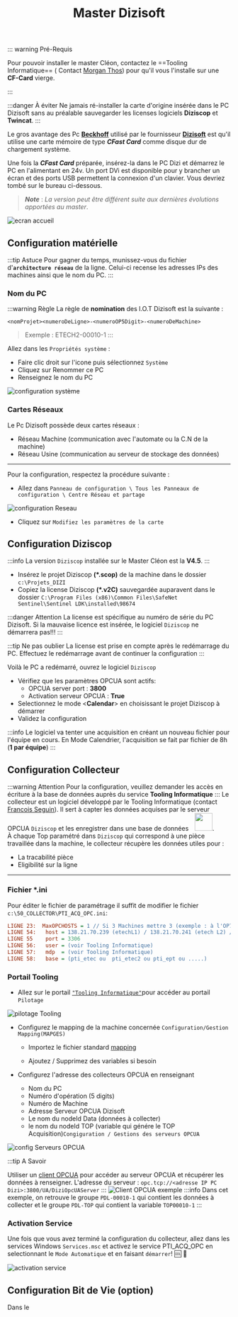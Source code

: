 ﻿---
index: 3
icon: computer
title: Master Dizisoft
category:
  - Guide
tag:
  - master
  - dizisoft
  - Installation
  - license
  - collecteur
article: false
collapsable: true
---

::: warning  Pré-Requis

Pour pouvoir installer le master Cléon, contactez le ==Tooling Informatique== ( Contact [Morgan Thos](mailto:morgan.thos@renault.com)) pour qu'il vous l'installe sur une **CF-Card** vierge. 

::: 

:::danger À éviter
Ne jamais ré-installer la carte d'origine insérée dans le PC Dizisoft sans au préalable sauvegarder les licenses logiciels **Diziscop** et **Twincat**. 
:::


Le gros avantage des Pc [**Beckhoff**](https://www.beckhoff.com) utilisé par le fournisseur [**Dizisoft**](https://www.dizisoftweb.com/) est qu'il utilise une carte mémoire de type ***CFast Card*** comme disque dur de chargement système.

Une fois la ***CFast Card*** préparée, insérez-la dans le PC Dizi et démarrez le PC en l'alimentant en 24v. Un port DVi est disponible pour y brancher un écran et des ports USB permettent la connexion d'un clavier. Vous devriez tombé sur le bureau ci-dessous. 
>***Note*** : *La version peut être différent suite aux dernières évolutions apportées au master*.

![ecran accueil](/pcDiziAccueil.png) 

## Configuration matérielle

:::tip Astuce
Pour gagner du temps, munissez-vous du fichier d'**`architecture réseau`** de la ligne. Celui-ci recense les adresses IPs des machines ainsi que le nom du PC.
:::
### Nom du PC 

:::warning Règle
La règle de **nomination** des I.O.T Dizisoft est la suivante :

`<nomProjet><numeroDeLigne>-<numeroOP5Digit>-<numeroDeMachine>`
>Exemple : ETECH2-00010-1
:::

Allez dans les `Propriétés système` :
- Faire clic droit sur l'icone <i class="fa-brands fa-windows" style="color:#1EA1F1;"></i> puis sélectionnez `Système` 
- Cliquez sur Renommer ce PC 
- Renseignez le nom du PC

![configuration système](/proprieteSysteme.png) 

### Cartes Réseaux

Le Pc Dizisoft possède deux cartes réseaux :
- Réseau Machine (communication avec l'automate ou la C.N de la machine)
- Réseau Usine (communication au serveur de stockage des données)
---
Pour la configuration, respectez la procédure suivante :
 - Allez dans `Panneau de configuration \ Tous les Panneaux de configuration \ Centre Réseau et partage`

![configuration Reseau](/configReseaux.png)


- Cliquez sur `Modifiez les paramètres de la carte`

## Configuration Diziscop

:::info
La version `Diziscop` installée sur le Master Cléon est la **V4.5**. 
:::

- Insérez le projet Diziscop **(*.scop)** de la machine dans le dossier
`c:\Projets_DIZI`
- Copiez la license Diziscop **(*.v2C)** sauvegardée auparavent dans le dossier `C:\Program Files (x86)\Common Files\SafeNet Sentinel\Sentinel LDK\installed\98674`

:::danger Attention
La license est spécifique au numéro de série du PC Dizisoft. Si la mauvaise licence est insérée, le logiciel `Diziscop` ne démarrera pas!!!
:::

:::tip Ne pas oublier
La license est prise en compte après le redémarrage du PC. Effectuez le redémarrage avant de continuer la configuration
:::

Voilà le PC a redémarré, ouvrez le logiciel `Diziscop`
- Vérifiez que les paramètres OPCUA sont actifs:
    - OPCUA server port : **3800**
    - Activation serveur OPCUA : **True**
- Selectionnez le mode \<**Calendar**\> en choisissant le projet Diziscop à démarrer 
- Validez la configuration

:::info
Le logiciel va tenter une acquisition en créant un nouveau fichier pour l'équipe en cours. En Mode Calendrier, l'acquisition se fait par fichier de 8h (**1 par équipe**)
:::



## Configuration Collecteur
:::warning Attention
Pour la configuration, veuillez demander les accès en écriture à la base de données auprès du service **Tooling Informatique**
:::
Le collecteur est un logiciel développé par le Tooling Informatique (contact [Francois Seguin](mailto:francois.fs.seguin@renault.com)).
Il sert à capter les données acquises par le serveur OPCUA `Diziscop` et les enregistrer dans une base de données
<img src="/MySql.svg" style="margin-left:10px;height:40px;color:#1EA1F1;">. \
À chaque Top paramétré dans `Diziscop` qui correspond à une pièce travaillée dans la machine, le collecteur récupère les données utiles pour :
- La tracabilité pièce
- Eligibilité sur la ligne

---
### Fichier ***.ini**

Pour éditer le fichier de paramétrage il suffit de modifier le fichier `c:\50_COLLECTOR\PTI_ACQ_OPC.ini`:
```ini
LIGNE 23:  MaxOPCHOSTS = 1 // Si 3 Machines mettre 3 (exemple : à l'OP70 ETECH on récupère l'OP60 / OP70 / OP80)
LIGNE 54: 	host = 138.21.70.239 (etechL1) / 138.21.70.241 (etech L2) / 138.21.70.238 (EPT)
LIGNE 55 	port = 3306
LIGNE 56:   user = (voir Tooling Informatique) 
LIGNE 57:   mdp  = (voir Tooling Informatique) 
LIGNE 58:	base = (pti_etec ou  pti_etec2 ou pti_ept ou .....)

```
### Portail Tooling

- Allez sur le portail [`"Tooling Informatique"`](http://tooling.cle.renault.fr/portail/index.php)pour accéder au portail `Pilotage`  

![pilotage Tooling](/toolingPilotage.png)
- Configurez le mapping de la machine concernée `Configuration/Gestion Mapping(MAPGES)`

    - Importez le fichier standard [mapping](/mapping.csv)

    -    Ajoutez / Supprimez des variables si besoin

-  Configurez l'adresse des collecteurs OPCUA  en renseignant
    - Nom du PC
    - Numéro d'opération (5
    digits)
    - Numéro de Machine
    - Adresse Serveur OPCUA Dizisoft
    - Le nom du nodeId Data (données à collecter)
    - le nom du nodeId TOP (variable qui génére le TOP Acquisition)`Congiguration / Gestions des serveurs OPCUA`

![config Serveurs OPCUA](/configServeurOPCUA.png)

   

:::tip A Savoir

Utiliser un [client OPCUA](/CLIENT_OPCUA.zip) pour accéder au serveur OPCUA et récupérer les données à renseigner. 
L'adresse du serveur : `opc.tcp://<adresse IP PC Dizi>:3800/UA/DiziOpcUAServer`
::: 
![Client OPCUA exemple](/clientOPCUA.png)
:::info 
Dans cet exemple, on retrouve le groupe `PDL-00010-1` qui contient les données à collecter et le groupe `PDL-TOP` qui contient la variable `TOP00010-1`
:::
### Activation Service

Une fois que vous avez terminé la configuration du collecteur, allez dans les services Windows `Services.msc` et activez le service PTI_ACQ_OPC en selectionnant le `Mode Automatique` et en faisant `démarrer`! :cool: :clap:

 ![activation service](/servicePTI.png) 

## Configuration Bit de Vie (option)

Dans le 